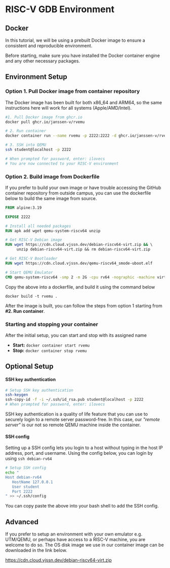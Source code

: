 # RISC-V GDB Environment

## Docker

In this tutorial, we will be using a prebuilt Docker image to ensure a consistent and reproducible environment. 

Before starting, make sure you have installed the Docker container engine and any other necessary packages. 

## Environment Setup

### Option 1. Pull Docker image from container repository

The Docker image has been built for both x86_64 and ARM64, so the same instructions here will work for all systems (Apple/AMD/Intel).

```bash
#1. Pull Docker image from ghcr.io
docker pull ghcr.io/janssen-v/rvemu

# 2. Run container
docker container run --name rvemu -p 2222:2222 -d ghcr.io/janssen-v/rvemu

# 3. SSH into QEMU
ssh student@localhost -p 2222

# When prompted for password, enter: ilovecs
# You are now connected to your RISC-V environment
```

### Option 2. Build image from Dockerfile

If you prefer to build your own image or have trouble accessing the GitHub container repository from outside campus, you can use the dockerfile below to build the same image from source.

```dockerfile
FROM alpine:3.19

EXPOSE 2222

# Install all needed packages
RUN apk add wget qemu-system-riscv64 unzip

# Get RISC-V Debian image
RUN wget https://cdn.cloud.vjssn.dev/debian-riscv64-virt.zip && \ 
	 unzip debian-riscv64-virt.zip && rm debian-riscv64-virt.zip

# Get RISC-V Bootloader
RUN wget https://cdn.cloud.vjssn.dev/qemu-riscv64_smode-uboot.elf

# Start QEMU Emulator
CMD qemu-system-riscv64 -smp 2 -m 2G -cpu rv64 -nographic -machine virt -kernel qemu-riscv64_smode-uboot.elf -device virtio-blk-device,drive=hd -drive file=dqib_riscv64-virt/image.qcow2,if=none,id=hd -device virtio-net-device,netdev=net -netdev user,id=net,hostfwd=tcp::2222-:22 -object rng-random,filename=/dev/urandom,id=rng -device virtio-rng-device,rng=rng -append "root=LABEL=rootfs console=ttyS0"

```

Copy the above into a dockerfile, and build it using the command below

`docker build -t rvemu .`

After the image is built, you can follow the steps from option 1 starting from **#2. Run container**.

### Starting and stopping your container

After the initial setup, you can start and stop with its assigned name

- **Start:** `docker container start rvemu`
- **Stop:** `docker container stop rvemu`

## Optional Setup

#### SSH key authentication

```bash
# Setup SSH key authentication
ssh-keygen
ssh-copy-id -f -i ~/.ssh/id_rsa.pub student@localhost -p 2222
# When prompted for password, enter: ilovecs
```

SSH key authentication is a quality of life feature that you can use to securely login to a remote server password-free. In this case, our *"remote server"* is our not so remote QEMU machine inside the container.

#### SSH config

Setting up a SSH config lets you login to a host without typing in the host IP address, port, and username. Using the config below, you can login by using `ssh debian-rv64`

```bash
# Setup SSH config
echo "
Host debian-rv64
   HostName 127.0.0.1
   User student
   Port 2222
" >> ~/.ssh/config
```

You can copy paste the above into your bash shell to add the SSH config.

## Advanced

If you prefer to setup an environment with your own emulator e.g. UTM/QEMU, or perhaps have access to a RISC-V machine, you are welcome to do so. The OS disk image we use in our container image can be downloaded in the link below.

https://cdn.cloud.vjssn.dev/debian-riscv64-virt.zip
